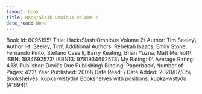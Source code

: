 ```yaml
---
layout: book
title: Hack/Slash Omnibus Volume 2
date_read: None
---
```


Book Id: 6095195\ 
Title: Hack/Slash Omnibus Volume 2\ 
Author: Tim Seeley\ 
Author l-f: Seeley, Tim\ 
Additional Authors: Rebekah Isaacs, Emily  Stone, Fernando Pinto, Stefano Caselli, Barry Keating, Brian Yuzna, Matt Merhoff\ 
ISBN: 1934692573\ 
ISBN13: 9781934692578\ 
My Rating: 0\ 
Average Rating: 4.13\ 
Publisher: Devil's Due Publishing\ 
Binding: Paperback\ 
Number of Pages: 422\ 
Year Published: 2009\ 
Date Read: \ 
Date Added: 2020/07/05\ 
Bookshelves: kupka-wstydu\ 
Bookshelves with positions: kupka-wstydu (#1694)\ 

